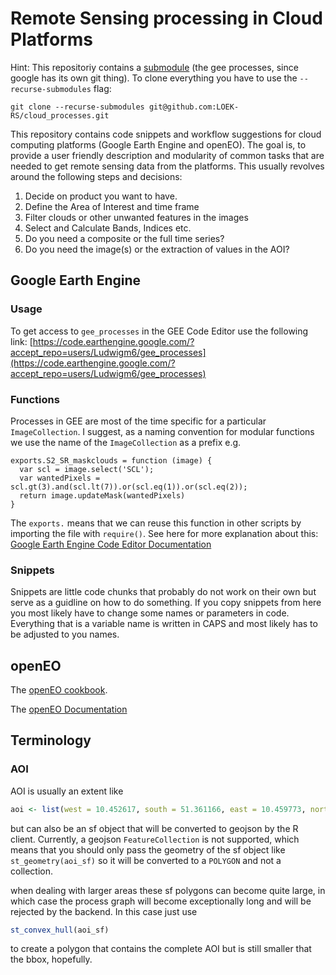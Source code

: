 # Remote Sensing processing in Cloud Platforms

Hint: This repositoriy contains a [submodule](https://git-scm.com/book/de/v2/Git-Tools-Submodule) (the gee processes, since google has its own git thing).
To clone everything you have to use the `--recurse-submodules` flag:

```
git clone --recurse-submodules git@github.com:LOEK-RS/cloud_processes.git
```

This repository contains code snippets and workflow suggestions for cloud computing platforms (Google Earth Engine and openEO). The goal is, to provide a user friendly description and modularity of common tasks that are needed to get remote sensing data from the platforms. This usually revolves around the following steps and decisions:


1. Decide on product you want to have.
1. Define the Area of Interest and time frame
1. Filter clouds or other unwanted features in the images
1. Select and Calculate Bands, Indices etc.
1. Do you need a composite or the full time series?
1. Do you need the image(s) or the extraction of values in the AOI?


## Google Earth Engine

### Usage

To get access to `gee_processes` in the GEE Code Editor use the following link:
[https://code.earthengine.google.com/?accept_repo=users/Ludwigm6/gee_processes](https://code.earthengine.google.com/?accept_repo=users/Ludwigm6/gee_processes)



### Functions

Processes in GEE are most of the time specific for a particular `ImageCollection`.
I suggest, as a naming convention for modular functions we use the name of the `ImageCollection` as a prefix e.g.

```
exports.S2_SR_maskclouds = function (image) {
  var scl = image.select('SCL');
  var wantedPixels = scl.gt(3).and(scl.lt(7)).or(scl.eq(1)).or(scl.eq(2));
  return image.updateMask(wantedPixels)
}
```

The `exports.` means that we can reuse this function in other scripts by importing the file with `require()`.
See here for more explanation about this: [Google Earth Engine Code Editor Documentation](https://developers.google.com/earth-engine/guides/playground)


### Snippets

Snippets are little code chunks that probably do not work on their own but serve as a guidline on how to do something.
If you copy snippets from here you most likely have to change some names or parameters in code. Everything that is a variable name is written in CAPS and most likely has to be adjusted to you names.


## openEO

The [openEO cookbook](https://openeo.org/documentation/1.0/cookbook/).

The [openEO Documentation](https://docs.openeo.cloud/)


## Terminology

### AOI

AOI is usually an extent like
```R
aoi <- list(west = 10.452617, south = 51.361166, east = 10.459773, north = 51.364194)
```
but can also be an sf object that will be converted to geojson by the R client. Currently, a geojson `FeatureCollection` is not supported, which means that you should only pass the geometry of the sf object like `st_geometry(aoi_sf)` so it will be converted to a `POLYGON` and not a collection.

when dealing with larger areas these sf polygons can become quite large, in which case the process graph will become exceptionally long and will be rejected by the backend. In this case just use
```R
st_convex_hull(aoi_sf)
```
to create a polygon that contains the complete AOI but is still smaller that the bbox, hopefully.
